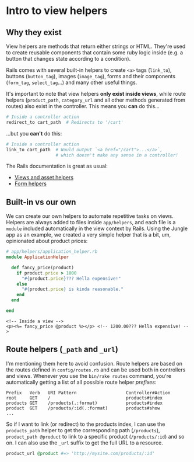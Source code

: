 # Intro to view helpers

## Why they exist

View helpers are methods that return either strings or HTML. They're used to  create reusable components that contain some ruby logic inside (e.g. a button that changes state according to a condition).

Rails comes with several built-in helpers to create `<a>` tags (`link_to`), buttons (`button_tag`), images (`image_tag`), forms and their components (`form_tag`, `select_tag`...) and many other useful things.

It's important to note that view helpers **only exist inside views**, while route helpers (`product_path`, `category_url` and all other methods generated from routes) also exist in the controller. This means you **can** do this...
```ruby
# Inside a controller action
redirect_to cart_path  # Redirects to '/cart'
```
...but you **can't** do this:
```ruby
# Inside a controller action
link_to cart_path  # Would output `<a href="/cart">...</a>`,
                   # which doesn't make any sense in a controller!
```

The Rails documentation is great as usual:
* [Views and asset helpers](http://guides.rubyonrails.org/layouts_and_rendering.html)
* [Form helpers](http://guides.rubyonrails.org/form_helpers.html)

## Built-in vs our own

We can create our own helpers to automate repetitive tasks on views. Helpers are always added to files inside `app/helpers`, and each file is a `module` included automatically in the view context by Rails. Using the Jungle app as an example, we created a very simple helper that is a bit, um, opinionated about product prices:

```rb
# app/helpers/application_helper.rb
module ApplicationHelper

  def fancy_price(product)
    if product.price > 1000
      "#{product.price}??? Hella expensive!"
    else
      "#{product.price} is kinda reasonable."
    end
  end

end
```
```erb
<!-- Inside a view -->
<p><%= fancy_price @product %></p> <!-- 1200.00??? Hella expensive! -->
```

## Route helpers (`_path` and `_url`)

I'm mentioning them here to avoid confusion. Route helpers are based on the routes defined in `config/routes.rb` and can be used both in controllers and views. Whenever you use the `bin/rake routes` command, you're automatically getting a list of all possible route helper _prefixes_:

```
Prefix   Verb   URI Pattern                   Controller#Action
root     GET    /                             products#index
products GET    /products(.:format)           products#index
product  GET    /products/:id(.:format)       products#show
...
```
So if I want to link (or redirect) to the products index, I can use the `products_path` helper to get the corresponding path (`/products`), `product_path @product` to link to a specific product (`/products/:id`) and so on. I can also use the `_url` suffix to get the full URL to a resource.
```ruby
product_url @product #=> 'http://mysite.com/products/:id'
```
